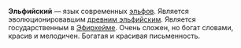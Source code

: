 **Эльфийский** — язык современных [эльфов](Эльфы). Является эволюционировавшим [древним эльфийским](Древний%20Эльфийский). Является государственным в [Эфирхейме](Эфирхейм). Очень сложен, но богат словами, красив и мелодичен. Богатая и красивая письменность.